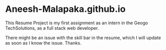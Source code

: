 # Aneesh-Malapaka.github.io
This Resume Project is my first assignment as an intern in the Geogo TechSolutions, as a full stack web developer.

There might be an issue with the skill bar in the resume, which I will update as soon as I know the issue.
Thanks.
